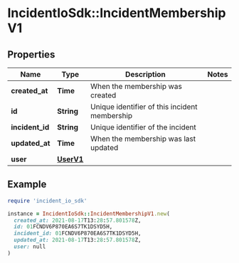 # IncidentIoSdk::IncidentMembershipV1

## Properties

| Name | Type | Description | Notes |
| ---- | ---- | ----------- | ----- |
| **created_at** | **Time** | When the membership was created |  |
| **id** | **String** | Unique identifier of this incident membership |  |
| **incident_id** | **String** | Unique identifier of the incident |  |
| **updated_at** | **Time** | When the membership was last updated |  |
| **user** | [**UserV1**](UserV1.md) |  |  |

## Example

```ruby
require 'incident_io_sdk'

instance = IncidentIoSdk::IncidentMembershipV1.new(
  created_at: 2021-08-17T13:28:57.801578Z,
  id: 01FCNDV6P870EA6S7TK1DSYD5H,
  incident_id: 01FCNDV6P870EA6S7TK1DSYD5H,
  updated_at: 2021-08-17T13:28:57.801578Z,
  user: null
)
```

